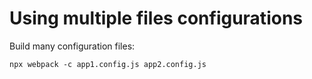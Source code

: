# Using multiple files configurations

Build many configuration files:

```
npx webpack -c app1.config.js app2.config.js
```
